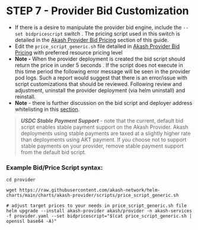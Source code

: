 # STEP 7 - Provider Bid Customization

* If there is a desire to manipulate the provider bid engine, include the `--set bidpricescript` switch .  The pricing script used in this switch is detailed in the [Akash Provider Bid Pricing](../akash-provider-bid-pricing/) section of this guide.
* Edit the `price_script_generic.sh` file detailed in [Akash Provider Bid Pricing](../akash-provider-bid-pricing/) with preferred resource pricing level
* **Note -** When the provider deployment is created the bid script should return the price in under 5 seconds . If the script does not execute in this time period the following error message will be seen in the provider pod logs.  Such a report would suggest that there is an error/issue with script customizations that should be reviewed.  Following review and adjustment, uninstall the provider deployment (via helm uninstall) and reinstall.
* **Note** - there is further discussion on the bid script and deployer address whitelisting in this [section](step-11-provider-whitelisting-optional.md).

> _**USDC Stable Payment Support**_ - note that the current, default bid script enables stable payment support on the Akash Provider.  Akash deployments using stable payments are taxed at a slightly higher rate than deployments using AKT payment.  If you choose not to support stable payments on your provider, remove stable payment support from the default bid script.

### **Example Bid/Price Script syntax:**

```
cd provider

wget https://raw.githubusercontent.com/akash-network/helm-charts/main/charts/akash-provider/scripts/price_script_generic.sh

# adjust target prices to your needs in price_script_generic.sh file
helm upgrade --install akash-provider akash/provider -n akash-services -f provider.yaml --set bidpricescript="$(cat price_script_generic.sh | openssl base64 -A)"
```
